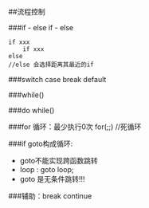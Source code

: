##流程控制

###if - else if - else
```
if xxx
    if xxx
else 
//else 会选择距离其最近的if
```
###switch case break default

###while()

###do while()

###for 循环：最少执行0次
    for(;;) //死循环

###if goto构成循环:
- goto不能实现跨函数跳转
- loop :  goto loop;
- goto 是无条件跳转!!!

###辅助：break continue
